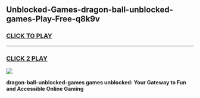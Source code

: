 
## Unblocked-Games-dragon-ball-unblocked-games-Play-Free-q8k9v
<h3>
<a href="https://premium76.site?title=dragon-ball-unblocked-games&ref=23A">CLICK TO PLAY</a></h3>
<hr>

<h3>
<a href="https://premium76.site?title=dragon-ball-unblocked-games&ref=23A">CLICK 2 PLAY</a>
  
</h3>

<a href="https://premium76.site?title=dragon-ball-unblocked-games&ref=23A"><img src="https://clearcache.store/games.png"></a>


**dragon-ball-unblocked-games games unblocked: Your Gateway to Fun and Accessible Online Gaming**
